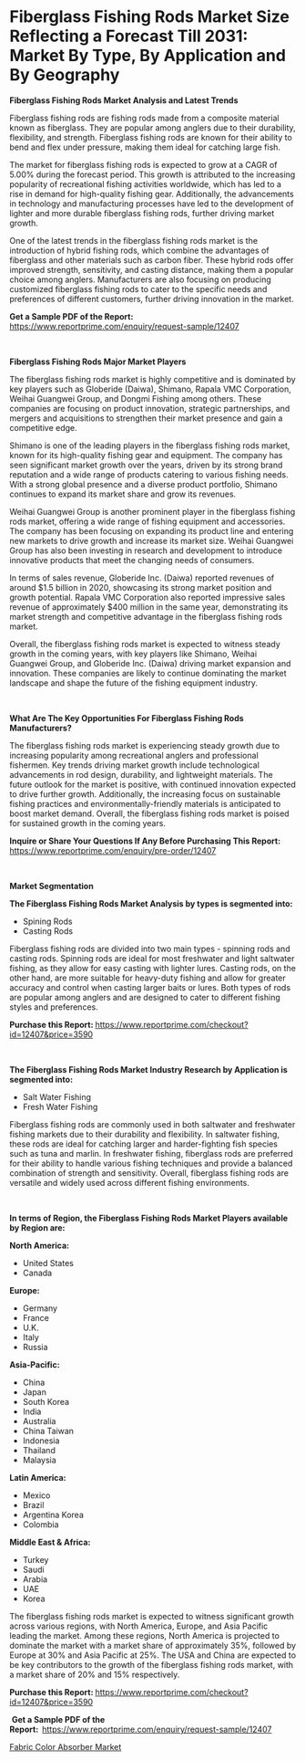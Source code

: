 <p><h1>Fiberglass Fishing Rods Market Size Reflecting a Forecast Till 2031: Market By Type, By Application and By Geography</h1></p><p><strong>Fiberglass Fishing Rods Market Analysis and Latest Trends</strong></p>
<p><p>Fiberglass fishing rods are fishing rods made from a composite material known as fiberglass. They are popular among anglers due to their durability, flexibility, and strength. Fiberglass fishing rods are known for their ability to bend and flex under pressure, making them ideal for catching large fish.</p><p>The market for fiberglass fishing rods is expected to grow at a CAGR of 5.00% during the forecast period. This growth is attributed to the increasing popularity of recreational fishing activities worldwide, which has led to a rise in demand for high-quality fishing gear. Additionally, the advancements in technology and manufacturing processes have led to the development of lighter and more durable fiberglass fishing rods, further driving market growth.</p><p>One of the latest trends in the fiberglass fishing rods market is the introduction of hybrid fishing rods, which combine the advantages of fiberglass and other materials such as carbon fiber. These hybrid rods offer improved strength, sensitivity, and casting distance, making them a popular choice among anglers. Manufacturers are also focusing on producing customized fiberglass fishing rods to cater to the specific needs and preferences of different customers, further driving innovation in the market.</p></p>
<p><strong>Get a Sample PDF of the Report:&nbsp;</strong> <a href="https://www.reportprime.com/enquiry/request-sample/12407">https://www.reportprime.com/enquiry/request-sample/12407</a></p>
<p>&nbsp;</p>
<p><strong>Fiberglass Fishing Rods Major Market Players</strong></p>
<p><p>The fiberglass fishing rods market is highly competitive and is dominated by key players such as Globeride (Daiwa), Shimano, Rapala VMC Corporation, Weihai Guangwei Group, and Dongmi Fishing among others. These companies are focusing on product innovation, strategic partnerships, and mergers and acquisitions to strengthen their market presence and gain a competitive edge.</p><p>Shimano is one of the leading players in the fiberglass fishing rods market, known for its high-quality fishing gear and equipment. The company has seen significant market growth over the years, driven by its strong brand reputation and a wide range of products catering to various fishing needs. With a strong global presence and a diverse product portfolio, Shimano continues to expand its market share and grow its revenues.</p><p>Weihai Guangwei Group is another prominent player in the fiberglass fishing rods market, offering a wide range of fishing equipment and accessories. The company has been focusing on expanding its product line and entering new markets to drive growth and increase its market size. Weihai Guangwei Group has also been investing in research and development to introduce innovative products that meet the changing needs of consumers.</p><p>In terms of sales revenue, Globeride Inc. (Daiwa) reported revenues of around $1.5 billion in 2020, showcasing its strong market position and growth potential. Rapala VMC Corporation also reported impressive sales revenue of approximately $400 million in the same year, demonstrating its market strength and competitive advantage in the fiberglass fishing rods market.</p><p>Overall, the fiberglass fishing rods market is expected to witness steady growth in the coming years, with key players like Shimano, Weihai Guangwei Group, and Globeride Inc. (Daiwa) driving market expansion and innovation. These companies are likely to continue dominating the market landscape and shape the future of the fishing equipment industry.</p></p>
<p>&nbsp;</p>
<p><strong>What Are The Key Opportunities For Fiberglass Fishing Rods Manufacturers?</strong></p>
<p><p>The fiberglass fishing rods market is experiencing steady growth due to increasing popularity among recreational anglers and professional fishermen. Key trends driving market growth include technological advancements in rod design, durability, and lightweight materials. The future outlook for the market is positive, with continued innovation expected to drive further growth. Additionally, the increasing focus on sustainable fishing practices and environmentally-friendly materials is anticipated to boost market demand. Overall, the fiberglass fishing rods market is poised for sustained growth in the coming years.</p></p>
<p><strong>Inquire or Share Your Questions If Any Before Purchasing This Report:</strong> <a href="https://www.reportprime.com/enquiry/pre-order/12407">https://www.reportprime.com/enquiry/pre-order/12407</a></p>
<p>&nbsp;</p>
<p><strong>Market Segmentation</strong></p>
<p><strong>The Fiberglass Fishing Rods Market Analysis by types is segmented into:</strong></p>
<p><ul><li>Spining Rods</li><li>Casting Rods</li></ul></p>
<p><p>Fiberglass fishing rods are divided into two main types - spinning rods and casting rods. Spinning rods are ideal for most freshwater and light saltwater fishing, as they allow for easy casting with lighter lures. Casting rods, on the other hand, are more suitable for heavy-duty fishing and allow for greater accuracy and control when casting larger baits or lures. Both types of rods are popular among anglers and are designed to cater to different fishing styles and preferences.</p></p>
<p><strong>Purchase this Report:&nbsp;</strong><a href="https://www.reportprime.com/checkout?id=12407&price=3590">https://www.reportprime.com/checkout?id=12407&price=3590</a></p>
<p>&nbsp;</p>
<p><strong>The Fiberglass Fishing Rods Market Industry Research by Application is segmented into:</strong></p>
<p><ul><li>Salt Water Fishing</li><li>Fresh Water Fishing</li></ul></p>
<p><p>Fiberglass fishing rods are commonly used in both saltwater and freshwater fishing markets due to their durability and flexibility. In saltwater fishing, these rods are ideal for catching larger and harder-fighting fish species such as tuna and marlin. In freshwater fishing, fiberglass rods are preferred for their ability to handle various fishing techniques and provide a balanced combination of strength and sensitivity. Overall, fiberglass fishing rods are versatile and widely used across different fishing environments.</p></p>
<p>&nbsp;</p>
<p><strong>In terms of Region, the Fiberglass Fishing Rods Market Players available by Region are:</strong></p>
<p>
    <p> <strong> North America: </strong>
        <ul>
            <li>United States</li>
            <li>Canada</li>
        </ul>
        </p> 
    <p> <strong> Europe: </strong>
        <ul>
            <li>Germany</li>
            <li>France</li>
            <li>U.K.</li>
            <li>Italy</li>
            <li>Russia</li>
        </ul>
        </p> 
    <p> <strong> Asia-Pacific: </strong>
        <ul>
            <li>China</li>
            <li>Japan</li>
            <li>South Korea</li>
            <li>India</li>
            <li>Australia</li>
            <li>China Taiwan</li>
            <li>Indonesia</li>
            <li>Thailand</li>
            <li>Malaysia</li>
        </ul>
        </p> 
    <p> <strong> Latin America: </strong>
        <ul>
            <li>Mexico</li>
            <li>Brazil</li>
            <li>Argentina Korea</li>
            <li>Colombia</li>
        </ul>
        </p> 
    <p> <strong> Middle East & Africa: </strong>
        <ul>
            <li>Turkey</li>
            <li>Saudi</li>
            <li>Arabia</li>
            <li>UAE</li>
            <li>Korea</li>
        </ul>
    </p>
    </p>
<p><p>The fiberglass fishing rods market is expected to witness significant growth across various regions, with North America, Europe, and Asia Pacific leading the market. Among these regions, North America is projected to dominate the market with a market share of approximately 35%, followed by Europe at 30% and Asia Pacific at 25%. The USA and China are expected to be key contributors to the growth of the fiberglass fishing rods market, with a market share of 20% and 15% respectively.</p></p>
<p><strong>Purchase this Report: </strong><a href="https://www.reportprime.com/checkout?id=12407&price=3590">https://www.reportprime.com/checkout?id=12407&price=3590</a></p>
<p>&nbsp;<strong>Get a Sample PDF of the Report:&nbsp;&nbsp;</strong><a href="https://www.reportprime.com/enquiry/request-sample/12407">https://www.reportprime.com/enquiry/request-sample/12407</a></p>
<p><strong></strong></p>
<p><p><a href="https://github.com/redneck06/Market-Research-Report-List-2/blob/main/fabric-color-absorber-market.md">Fabric Color Absorber Market</a></p></p>